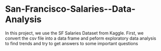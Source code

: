 # San-Francisco-Salaries--Data-Analysis

In this project, we use the SF Salaries Dataset from Kaggle. First, we convert the csv file into a data frame and peform exploratory data analysis to find trends and try to 
get answers to some important questions 
